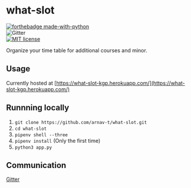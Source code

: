 # what-slot
[![forthebadge made-with-python](http://ForTheBadge.com/images/badges/made-with-python.svg)](https://www.python.org/)       
![Gitter](https://img.shields.io/gitter/room/:user/:repo.svg)  
[![MIT license](https://img.shields.io/badge/License-MIT-blue.svg)](https://lbesson.mit-license.org/)

     
Organize your time table for additional courses and minor.
## Usage
Currently hosted at [https://what-slot-kgp.herokuapp.com/](https://what-slot-kgp.herokuapp.com/)
## Runnning locally
1. `git clone https://github.com/arnav-t/what-slot.git`
2. `cd what-slot`
3. `pipenv shell --three`
4. `pipenv install` (Only the first time)
5. `python3 app.py`
## Communication
[Gitter](https://gitter.im/WhatSlotChat/Lobby)
